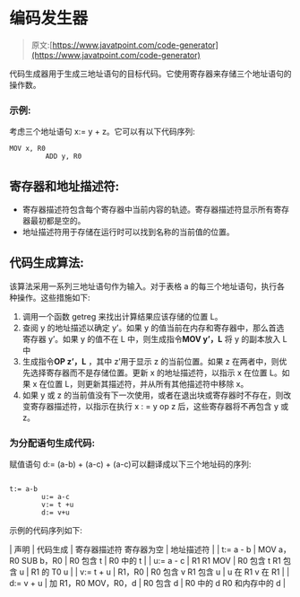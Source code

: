 # 编码发生器

> 原文:[https://www.javatpoint.com/code-generator](https://www.javatpoint.com/code-generator)

代码生成器用于生成三地址语句的目标代码。它使用寄存器来存储三个地址语句的操作数。

### 示例:

考虑三个地址语句 x:= y + z。它可以有以下代码序列:

```
MOV x, R0
         ADD y, R0

```

## 寄存器和地址描述符:

*   寄存器描述符包含每个寄存器中当前内容的轨迹。寄存器描述符显示所有寄存器最初都是空的。
*   地址描述符用于存储在运行时可以找到名称的当前值的位置。

## 代码生成算法:

该算法采用一系列三地址语句作为输入。对于表格 a 的每三个地址语句，执行各种操作。这些措施如下:

1.  调用一个函数 getreg 来找出计算结果应该存储的位置 L。
2.  查阅 y 的地址描述以确定 y’。如果 y 的值当前在内存和寄存器中，那么首选寄存器 y’。如果 y 的值不在 L 中，则生成指令**MOV y’，L** 将 y 的副本放入 L 中
3.  生成指令**OP z’，L** ，其中 z’用于显示 z 的当前位置。如果 z 在两者中，则优先选择寄存器而不是存储位置。更新 x 的地址描述符，以指示 x 在位置 L。如果 x 在位置 L，则更新其描述符，并从所有其他描述符中移除 x。
4.  如果 y 或 z 的当前值没有下一次使用，或者在退出块或寄存器时不存在，则改变寄存器描述符，以指示在执行 x : = y op z 后，这些寄存器将不再包含 y 或 z。

### 为分配语句生成代码:

赋值语句 d:= (a-b) + (a-c) + (a-c)可以翻译成以下三个地址码的序列:

```

t:= a-b
        u:= a-c
        v:= t +u 
        d:= v+u

```

示例的代码序列如下:

| 声明 | 代码生成 | 寄存器描述符
寄存器为空 | 地址描述符 |
| t:= a - b | MOV a，R0
SUB b，R0 | R0 包含 t | R0 中的 t |
| u:= a - c | R1 R1 MOV | R0 包含 t
R1 包含 u | R1 的 T0
u |
| v:= t + u | R1，R0 | R0 包含 v
R1 包含 u | u 在 R1
v 在 R1 |
| d:= v + u | 加 R1，R0
MOV，R0，d | R0 包含 d | R0 中的 d
R0 和内存中的 d |